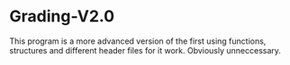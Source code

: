 # Grading-V2.0
This program is a more advanced version of the first
using functions, structures and different header files for it work.
Obviously unneccessary. 
